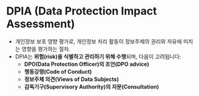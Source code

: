 # DPIA (Data Protection Impact Assessment)

- 개인정보 보호 영향 평가로, 개인정보 처리 활동이 정보주체의 권리와 자유에 미치는 영향을 평가하는 절차.  
- DPIA는 **위험(risk)을 식별하고 관리하기 위해 수행**되며, 다음이 고려됩니다:  
  - **DPO(Data Protection Officer)의 조언(DPO advice)**  
  - **행동강령(Code of Conduct)**  
  - **정보주체 의견(Views of Data Subjects)**  
  - **감독기구(Supervisory Authority)의 자문(Consultation)**  
